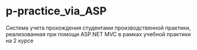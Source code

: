 # p-practice_via_ASP
Система учета прохождения студентами производственной практики, реализованная при помощи ASP.NET MVC в рамках учебной практики на 2 курсе
